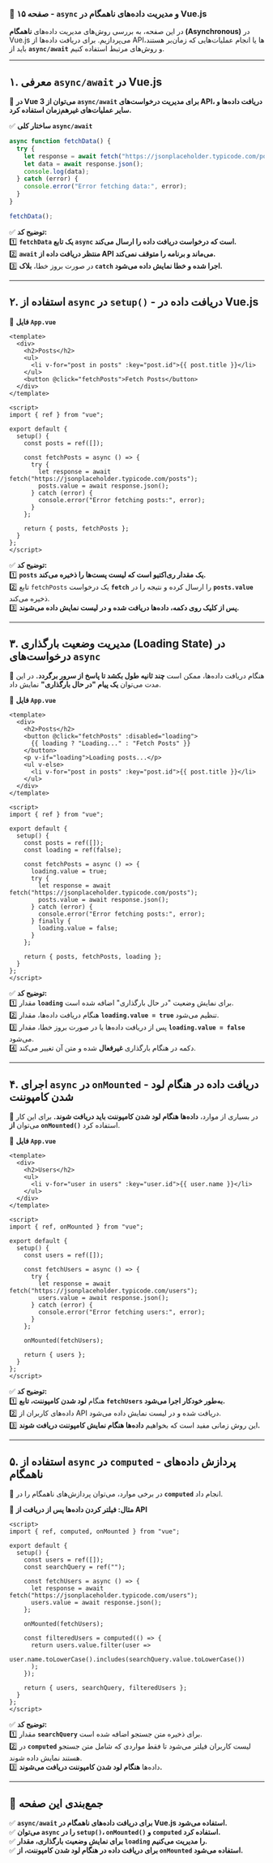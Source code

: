 ### **📌 صفحه ۱۵ - `async` و مدیریت داده‌های ناهمگام در Vue.js**  

در این صفحه، به بررسی روش‌های مدیریت داده‌های **ناهمگام (Asynchronous)** در Vue.js می‌پردازیم. برای دریافت داده‌ها از APIها یا انجام عملیات‌هایی که زمان‌بر هستند، باید از **`async/await`** و روش‌های مرتبط استفاده کنیم.  

---

## **۱. معرفی `async/await` در Vue.js**  

📌 **در Vue 3 می‌توان از `async/await` برای مدیریت درخواست‌های API، دریافت داده‌ها و سایر عملیات‌های غیرهم‌زمان استفاده کرد.**  

✅ **ساختار کلی `async/await`**  

```javascript
async function fetchData() {
  try {
    let response = await fetch("https://jsonplaceholder.typicode.com/posts");
    let data = await response.json();
    console.log(data);
  } catch (error) {
    console.error("Error fetching data:", error);
  }
}

fetchData();
```

✅ **توضیح کد:**  
1️⃣ **`fetchData` یک تابع `async` است که درخواست دریافت داده را ارسال می‌کند.**  
2️⃣ **`await` منتظر دریافت داده از API می‌ماند و برنامه را متوقف نمی‌کند.**  
3️⃣ در صورت بروز خطا، **بلاک `catch` اجرا شده و خطا نمایش داده می‌شود.**  

---

## **۲. استفاده از `async` در `setup()` - دریافت داده در Vue.js**  

📍 **فایل `App.vue`**  

```vue
<template>
  <div>
    <h2>Posts</h2>
    <ul>
      <li v-for="post in posts" :key="post.id">{{ post.title }}</li>
    </ul>
    <button @click="fetchPosts">Fetch Posts</button>
  </div>
</template>

<script>
import { ref } from "vue";

export default {
  setup() {
    const posts = ref([]);

    const fetchPosts = async () => {
      try {
        let response = await fetch("https://jsonplaceholder.typicode.com/posts");
        posts.value = await response.json();
      } catch (error) {
        console.error("Error fetching posts:", error);
      }
    };

    return { posts, fetchPosts };
  }
};
</script>
```

✅ **توضیح کد:**  
1️⃣ **`posts` یک مقدار ری‌اکتیو است که لیست پست‌ها را ذخیره می‌کند.**  
2️⃣ تابع `fetchPosts` یک درخواست **`fetch`** را ارسال کرده و نتیجه را در **`posts.value`** ذخیره می‌کند.  
3️⃣ **پس از کلیک روی دکمه، داده‌ها دریافت شده و در لیست نمایش داده می‌شوند.**  

---

## **۳. مدیریت وضعیت بارگذاری (Loading State) در درخواست‌های `async`**  

📌 هنگام دریافت داده‌ها، ممکن است **چند ثانیه طول بکشد تا پاسخ از سرور برگردد.** در این مدت می‌توان **یک پیام "در حال بارگذاری"** نمایش داد.  

📍 **فایل `App.vue`**  

```vue
<template>
  <div>
    <h2>Posts</h2>
    <button @click="fetchPosts" :disabled="loading">
      {{ loading ? "Loading..." : "Fetch Posts" }}
    </button>
    <p v-if="loading">Loading posts...</p>
    <ul v-else>
      <li v-for="post in posts" :key="post.id">{{ post.title }}</li>
    </ul>
  </div>
</template>

<script>
import { ref } from "vue";

export default {
  setup() {
    const posts = ref([]);
    const loading = ref(false);

    const fetchPosts = async () => {
      loading.value = true;
      try {
        let response = await fetch("https://jsonplaceholder.typicode.com/posts");
        posts.value = await response.json();
      } catch (error) {
        console.error("Error fetching posts:", error);
      } finally {
        loading.value = false;
      }
    };

    return { posts, fetchPosts, loading };
  }
};
</script>
```

✅ **توضیح کد:**  
1️⃣ مقدار **`loading`** برای نمایش وضعیت "در حال بارگذاری" اضافه شده است.  
2️⃣ هنگام دریافت داده‌ها، مقدار **`loading.value = true`** تنظیم می‌شود.  
3️⃣ پس از دریافت داده‌ها یا در صورت بروز خطا، مقدار **`loading.value = false`** می‌شود.  
4️⃣ دکمه در هنگام بارگذاری **غیرفعال** شده و متن آن تغییر می‌کند.  

---

## **۴. اجرای `async` در `onMounted` - دریافت داده در هنگام لود شدن کامپوننت**  

📌 در بسیاری از موارد، **داده‌ها هنگام لود شدن کامپوننت باید دریافت شوند.** برای این کار می‌توان **از `onMounted()`** استفاده کرد.  

📍 **فایل `App.vue`**  

```vue
<template>
  <div>
    <h2>Users</h2>
    <ul>
      <li v-for="user in users" :key="user.id">{{ user.name }}</li>
    </ul>
  </div>
</template>

<script>
import { ref, onMounted } from "vue";

export default {
  setup() {
    const users = ref([]);

    const fetchUsers = async () => {
      try {
        let response = await fetch("https://jsonplaceholder.typicode.com/users");
        users.value = await response.json();
      } catch (error) {
        console.error("Error fetching users:", error);
      }
    };

    onMounted(fetchUsers);

    return { users };
  }
};
</script>
```

✅ **توضیح کد:**  
1️⃣ هنگام **لود شدن کامپوننت، تابع `fetchUsers` به‌طور خودکار اجرا می‌شود.**  
2️⃣ داده‌های کاربران از API دریافت شده و در لیست نمایش داده می‌شود.  
3️⃣ این روش زمانی مفید است که بخواهیم **داده‌ها هنگام نمایش کامپوننت دریافت شوند.**  

---

## **۵. استفاده از `async` در `computed` - پردازش داده‌های ناهمگام**  

📌 در برخی موارد، می‌توان پردازش‌های ناهمگام را در **`computed`** انجام داد.  

📍 **مثال: فیلتر کردن داده‌ها پس از دریافت از API**  

```vue
<script>
import { ref, computed, onMounted } from "vue";

export default {
  setup() {
    const users = ref([]);
    const searchQuery = ref("");

    const fetchUsers = async () => {
      let response = await fetch("https://jsonplaceholder.typicode.com/users");
      users.value = await response.json();
    };

    onMounted(fetchUsers);

    const filteredUsers = computed(() => {
      return users.value.filter(user =>
        user.name.toLowerCase().includes(searchQuery.value.toLowerCase())
      );
    });

    return { users, searchQuery, filteredUsers };
  }
};
</script>
```

✅ **توضیح کد:**  
1️⃣ مقدار **`searchQuery`** برای ذخیره متن جستجو اضافه شده است.  
2️⃣ در **`computed`** لیست کاربران فیلتر می‌شود تا فقط مواردی که شامل متن جستجو هستند نمایش داده شوند.  
3️⃣ داده‌ها **هنگام لود شدن کامپوننت دریافت می‌شوند.**  

---

## **📌 جمع‌بندی این صفحه**  

✅ **`async/await` برای دریافت داده‌های ناهمگام در Vue.js استفاده می‌شود.**  
✅ **می‌توان `async` را در `setup()`، `onMounted()` و `computed` استفاده کرد.**  
✅ **برای نمایش وضعیت بارگذاری، مقدار `loading` را مدیریت می‌کنیم.**  
✅ **برای دریافت داده در هنگام لود شدن کامپوننت، از `onMounted` استفاده می‌شود.**  

